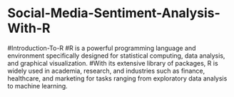 # Social-Media-Sentiment-Analysis-With-R
#Introduction-To-R
#R is a powerful programming language and environment specifically designed for statistical computing, data analysis, and graphical visualization. 
#With its extensive library of packages, R is widely used in academia, research, and industries such as finance, healthcare, and marketing for tasks ranging from exploratory data analysis to machine learning.

